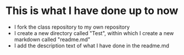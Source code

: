 # This is what I have done up to now
* I fork the class repository to my own repository
* I create a new directory called "Test", within which I create a new markdown called "readme.md"
* I add the description text of what I have done in the readme.md

